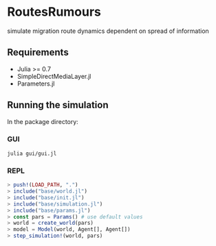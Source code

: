 # RoutesRumours
simulate migration route dynamics dependent on spread of information

## Requirements

* Julia >= 0.7
* SimpleDirectMediaLayer.jl 
* Parameters.jl

## Running the simulation

In the package directory:

### GUI

```
julia gui/gui.jl
```

### REPL

```julia
> push!(LOAD_PATH, ".")
> include("base/world.jl")
> include("base/init.jl")
> include("base/simulation.jl")
> include("base/params.jl")
> const pars = Params() # use default values
> world = create_world(pars)
> model = Model(world, Agent[], Agent[])
> step_simulation!(world, pars)
```
